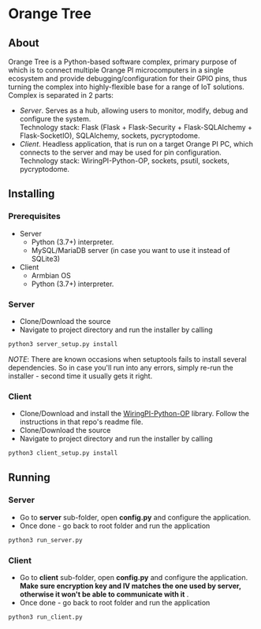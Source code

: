 # Orange Tree
## About

Orange Tree is a Python-based software complex, primary purpose of which is to connect multiple Orange PI microcomputers in a single ecosystem and provide debugging/configuration for their GPIO pins, thus turning the complex into highly-flexible base for a range of IoT solutions.  
Complex is separated in 2 parts:
- *Server*. Serves as a hub, allowing users to monitor, modify, debug and configure the system.  
Technology stack: Flask (Flask + Flask-Security + Flask-SQLAlchemy + Flask-SocketIO), SQLAlchemy, sockets, pycryptodome.
- *Client*. Headless application, that is run on a target Orange PI PC, which connects to the server and may be used for pin configuration.  
Technology stack: WiringPI-Python-OP, sockets, psutil, sockets, pycryptodome.  
  
## Installing

### Prerequisites

- Server
  - Python (3.7+) interpreter.
  - MySQL/MariaDB server (in case you want to use it instead of SQLite3)
- Client
  - Armbian OS
  - Python (3.7+) interpreter.

### Server

- Clone/Download the source
- Navigate to project directory and run the installer by calling  
```bash
python3 server_setup.py install
```
*NOTE*: There are known occasions when setuptools fails to install several dependencies. So in case you'll run into any errors, simply re-run the installer - second time it usually gets it right.

### Client

- Clone/Download and install the [WiringPI-Python-OP](https://github.com/lanefu/WiringPi-Python-OP) library. Follow the instructions in that repo's readme file.
- Clone/Download the source
- Navigate to project directory and run the installer by calling
```bash
python3 client_setup.py install
```

## Running

### Server

- Go to **server** sub-folder, open **config.py** and configure the application.
- Once done - go back to root folder and run the application
```bash
python3 run_server.py
```

### Client

- Go to **client** sub-folder, open **config.py** and configure the application. **Make sure encryption key and IV matches the one used by server, otherwise it won't be able to communicate with it** .
- Once done - go back to root folder and run the application
```bash
python3 run_client.py
```